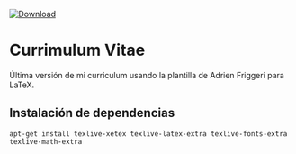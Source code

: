 [![Download](https://img.shields.io/badge/Download-PDF-blue.svg)](https://github.com/Bigomby/curriculum-vitae/releases/latest)

# Currimulum Vitae
Última versión de mi curriculum usando la plantilla de Adrien Friggeri para LaTeX.

## Instalación de dependencias

```
apt-get install texlive-xetex texlive-latex-extra texlive-fonts-extra texlive-math-extra
```
